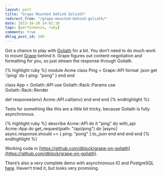 ```yaml
---
layout: post
title: "Grape Mounted behind Goliath"
redirect_from: "/grape-mounted-behind-goliath/"
date: 2013-10-20 14:02:10
tags: [performance, ruby]
comments: true
dblog_post_id: 399
---
```

Got a chance to play with [Goliath](https://postrank-labs.github.io/goliath/) for a bit. You don’t need to do much work to mount [Grape](https://github.com/ruby-grape/grape) behind it. Grape figures out content-negotiation and formatting for you, so just stream the response through Goliath.

{% highlight ruby %}
module Acme
 class Ping < Grape::API
   format :json
   get '/ping' do
     { ping: "pong" }
   end
 end

 class App < Goliath::API
   use Goliath::Rack::Params
   use Goliath::Rack::Render

   def response(env)
     Acme::API.call(env)
   end
 end
end
{% endhighlight %}

Tests for something like this are a little bit tricky, because Goliath is fully asynchronous.

{% highlight ruby %}
describe Acme::API do
 it "ping" do
   with_api Acme::App do
     get_request(path: "/api/ping") do |async|
       async.response.should == { ping: "pong" }.to_json
     end
   end
 end
end
{% endhighlight %}

Working code in [https://github.com/dblock/grape-on-goliath](https://github.com/dblock/grape-on-goliath).

There’s also a very complete demo with asynchronous IO and PostgreSQL [here](https://github.com/djones/grape-goliath-example). Haven’t tried it, but looks very promising.
